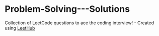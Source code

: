 # Problem-Solving---Solutions
Collection of LeetCode questions to ace the coding interview! - Created using [LeetHub](https://github.com/QasimWani/LeetHub)
